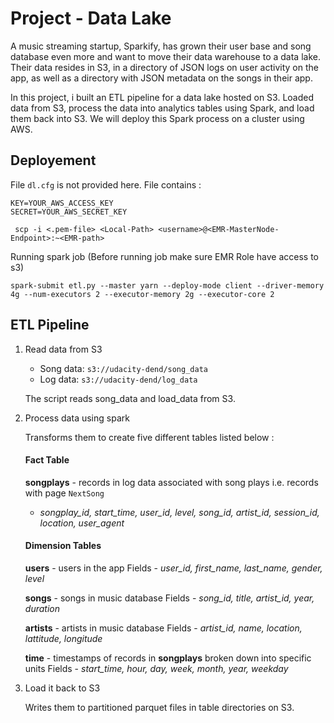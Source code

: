 
# Project - Data Lake
A music streaming startup, Sparkify, has grown their user base and song database even more and want to move their data warehouse to a data lake. Their data resides in S3, in a directory of JSON logs on user activity on the app, as well as a directory with JSON metadata on the songs in their app.

In this project, i built an ETL pipeline for a data lake hosted on S3. Loaded data from S3, process the data into analytics tables using Spark, and load them back into S3. We will deploy this Spark process on a cluster using AWS.

## Deployement

File `dl.cfg` is not provided here. File contains :


```
KEY=YOUR_AWS_ACCESS_KEY
SECRET=YOUR_AWS_SECRET_KEY
```

     scp -i <.pem-file> <Local-Path> <username>@<EMR-MasterNode-Endpoint>:~<EMR-path>

Running spark job (Before running job make sure EMR Role have access to s3)

    spark-submit etl.py --master yarn --deploy-mode client --driver-memory 4g --num-executors 2 --executor-memory 2g --executor-core 2

## ETL Pipeline
    
1.  Read data from S3
    
    -   Song data:  `s3://udacity-dend/song_data`
    -   Log data:  `s3://udacity-dend/log_data`
    
    The script reads song_data and load_data from S3.
    
3.  Process data using spark
    
    Transforms them to create five different tables listed below : 
    #### Fact Table
	 **songplays**  - records in log data associated with song plays i.e. records with page  `NextSong`
    -   _songplay_id, start_time, user_id, level, song_id, artist_id, session_id, location, user_agent_

	#### Dimension Tables
	 **users**  - users in the app
		Fields -   _user_id, first_name, last_name, gender, level_
		
	 **songs**  - songs in music database
    Fields - _song_id, title, artist_id, year, duration_
    
	**artists**  - artists in music database
    Fields -   _artist_id, name, location, lattitude, longitude_
    
	  **time**  - timestamps of records in  **songplays**  broken down into specific units
    Fields -   _start_time, hour, day, week, month, year, weekday_
    
4.  Load it back to S3
    
    Writes them to partitioned parquet files in table directories on S3.
